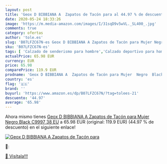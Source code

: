 ```yaml
---
layout: post
title: 'Geox D BIBBIANA A  Zapatos de Tacón para al 44.97 % de descuento'
date: 2020-05-24 18:33:26
image: 'https://m.media-amazon.com/images/I/31sqD9v5wVL._SL400_.jpg'
comments: true
category: ofertas
author: 'tole.es'
slug: 'B07LFZC67N-es Geox D BIBBIANA A Zapatos de Tacón para Mujer Negro Black...'
sku: 'B07LFZC67N-es'
tags: [ 'Calzado de senderismo para hombre','Calzado deportivo para hombre','Chanclas y sandalias de piscina para hombre','Zapatillas de senderismo para hombre','Zapatillas y calzado deportivo para hombre','Zapatos','Zapatos para hombre','Zapatos y complementos','zapatos', ]
actualPrice: 65.98 EUR
currency: EUR
price: 65.98
comparePrice: 119.9 EUR
prodname: 'Geox D BIBBIANA A  Zapatos de Tacón para Mujer  Negro  Black C9997   38 EU'
country: 'es'
flag: '🇪🇸'
brand: ''
buyurl: 'https://www.amazon.es/dp/B07LFZC67N/?tag=tolees-21'
descuento: '44.97'
average: '65.98'
---
```


Ahora mismo tienes [Geox D BIBBIANA A  Zapatos de Tacón para Mujer  Negro  Black C9997   38 EU](https://www.amazon.es/dp/B07LFZC67N/?tag=tolees-21) a 65.98 EUR (original: 119.9 EUR) (44.97 %  de descuento) en el siguiente enlace!

[![Geox D BIBBIANA A  Zapatos de Tacón para](https://m.media-amazon.com/images/I/31sqD9v5wVL._SL400_.jpg)](https://www.amazon.es/dp/B07LFZC67N/?tag=tolees-21)

🔎:


[🛒 Visítala!!!](https://www.amazon.es/dp/B07LFZC67N/?tag=tolees-21)

